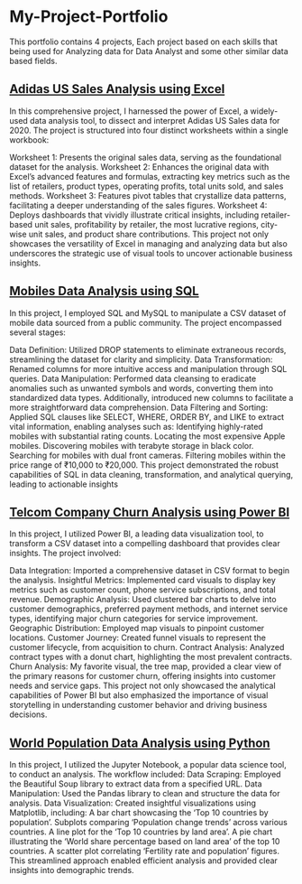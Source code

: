 # My-Project-Portfolio
This portfolio contains 4 projects, Each project based on each skills that being used for Analyzing data for Data Analyst and some other similar data based fields.

## [Adidas US Sales Analysis using Excel](https://github.com/VidhyabharathirajC/Excel-Project)

In this comprehensive project, I harnessed the power of Excel, a widely-used data analysis tool, to dissect and interpret Adidas US Sales data for 2020. The project is structured into four distinct worksheets within a single workbook:

Worksheet 1: Presents the original sales data, serving as the foundational dataset for the analysis.
Worksheet 2: Enhances the original data with Excel’s advanced features and formulas, extracting key metrics such as the list of retailers, product types, operating profits, total units sold, and sales methods.
Worksheet 3: Features pivot tables that crystallize data patterns, facilitating a deeper understanding of the sales figures.
Worksheet 4: Deploys dashboards that vividly illustrate critical insights, including retailer-based unit sales, profitability by retailer, the most lucrative regions, city-wise unit sales, and product share contributions.
This project not only showcases the versatility of Excel in managing and analyzing data but also underscores the strategic use of visual tools to uncover actionable business insights.

## [Mobiles Data Analysis using SQL](https://github.com/VidhyabharathirajC/SQL-Project)

In this project, I employed SQL and MySQL to manipulate a CSV dataset of mobile data sourced from a public community. The project encompassed several stages:

Data Definition: Utilized DROP statements to eliminate extraneous records, streamlining the dataset for clarity and simplicity.
Data Transformation: Renamed columns for more intuitive access and manipulation through SQL queries.
Data Manipulation: Performed data cleansing to eradicate anomalies such as unwanted symbols and words, converting them into standardized data types. Additionally, introduced new columns to facilitate a more straightforward data comprehension.
Data Filtering and Sorting: Applied SQL clauses like SELECT, WHERE, ORDER BY, and LIKE to extract vital information, enabling analyses such as:
Identifying highly-rated mobiles with substantial rating counts.
Locating the most expensive Apple mobiles.
Discovering mobiles with terabyte storage in black color.
Searching for mobiles with dual front cameras.
Filtering mobiles within the price range of ₹10,000 to ₹20,000.
This project demonstrated the robust capabilities of SQL in data cleaning, transformation, and analytical querying, leading to actionable insights

## [Telcom Company Churn Analysis using Power BI](https://github.com/VidhyabharathirajC/Power-BI-Project)

In this project, I utilized Power BI, a leading data visualization tool, to transform a CSV dataset into a compelling dashboard that provides clear insights. The project involved:

Data Integration: Imported a comprehensive dataset in CSV format to begin the analysis.
Insightful Metrics: Implemented card visuals to display key metrics such as customer count, phone service subscriptions, and total revenue.
Demographic Analysis: Used clustered bar charts to delve into customer demographics, preferred payment methods, and internet service types, identifying major churn categories for service improvement.
Geographic Distribution: Employed map visuals to pinpoint customer locations.
Customer Journey: Created funnel visuals to represent the customer lifecycle, from acquisition to churn.
Contract Analysis: Analyzed contract types with a donut chart, highlighting the most prevalent contracts.
Churn Analysis: My favorite visual, the tree map, provided a clear view of the primary reasons for customer churn, offering insights into customer needs and service gaps.
This project not only showcased the analytical capabilities of Power BI but also emphasized the importance of visual storytelling in understanding customer behavior and driving business decisions.

## [World Population Data Analysis using Python](https://github.com/VidhyabharathirajC/Python-Project)

In this project, I utilized the Jupyter Notebook, a popular data science tool, to conduct an analysis.
The workflow included:
Data Scraping: Employed the Beautiful Soup library to extract data from a specified URL.
Data Manipulation: Used the Pandas library to clean and structure the data for analysis.
Data Visualization: Created insightful visualizations using Matplotlib, 
including:
A bar chart showcasing the ‘Top 10 countries by population’.
Subplots comparing ‘Population change trends’ across various countries.
A line plot for the ‘Top 10 countries by land area’.
A pie chart illustrating the ‘World share percentage based on land area’ of the top 10 countries.
A scatter plot correlating ‘Fertility rate and population’ figures.
This streamlined approach enabled efficient analysis and provided clear insights into demographic trends.


